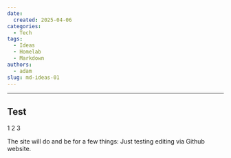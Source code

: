 ```yaml
---
date:
  created: 2025-04-06
categories:
  - Tech
tags:
  - Ideas
  - Homelab
  - Markdown
authors:
  - adam
slug: md-ideas-01
---
```


-----------------
## Test

1 2 3

<!-- more -->

The site will do and be for a few things: Just testing editing via Github website. 